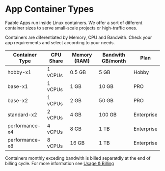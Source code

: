 # App Container Types

Faable Apps run inside Linux containers. We offer a sort of different container sizes to serve small-scale projects or high-traffic ones.

Containers are diferentiated by Memory, CPU and Bandwith. Check your app requirements and select according to your needs.

| Container Type | CPU Share | Memory (RAM) | Bandwith GB/month | Plan       |
| -------------- | --------- | ------------ | ----------------- | ---------- |
| hobby-x1       | 1 vCPUs   | 0.5 GB       | 5 GB              | Hobby      |
| base-x1        | 1 vCPUs   | 1 GB         | 10 GB             | PRO        |
| base-x2        | 1 vCPUs   | 2 GB         | 50 GB             | PRO        |
| standard-x2    | 2 vCPUs   | 4 GB         | 100 GB            | Enterprise |
| performance-x4 | 4 vCPUs   | 8 GB         | 1 TB              | Enterprise |
| performance-x8 | 8 vCPUs   | 16 GB        | 1 TB              | Enterprise |

Containers monthly exceding bandwith is billed separatdly at the end of billing cycle. For more information see [Usage & Billing](usage.md)
